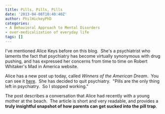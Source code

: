 ```yaml
---
title: Pills, Pills, Pills
date: '2013-04-08T10:40:40Z'
author: PhilHickeyPhD
categories:
- A Behavioral Approach to Mental Disorders
- over-medicalization of everyday life
tags: []
---
```


I've mentioned Alice Keys before on this blog.  She's a psychiatrist who laments the fact that psychiatry has become virtually synonymous with drug pushing, and has expressed her concerns from time to time on Robert Whitaker's Mad in America website.

Alice has a new post up today, called <em>Winners of the American Dream</em>.  You can see it <a href="http://www.madinamerica.com/2013/04/winners-of-the-american-dream/">here</a>.  She has decided to quit psychiatry.  "Pills are the only thing left in psychiatry.  So I stopped working."

The post describes a conversation that Alice had recently with a young mother at the beach.  The article is short and very readable, and provides a <strong>truly insightful snapshot of how parents can get sucked into the pill trap</strong>.